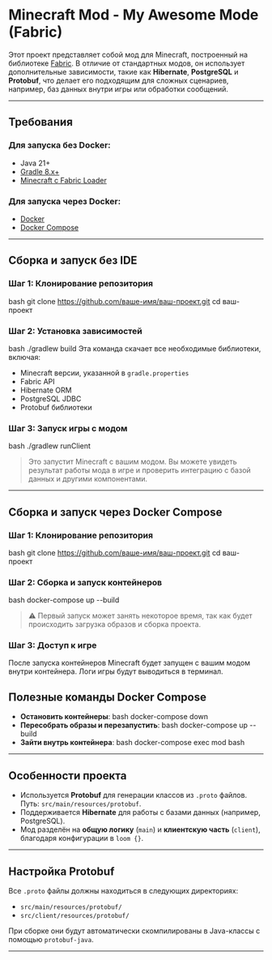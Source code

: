 # Minecraft Mod - My Awesome Mode (Fabric)

Этот проект представляет собой мод для Minecraft, построенный на библиотеке [Fabric](https://fabricmc.net/). В отличие от стандартных модов, он использует дополнительные зависимости, такие как **Hibernate**, **PostgreSQL** и **Protobuf**, что делает его подходящим для сложных сценариев, например, баз данных внутри игры или обработки сообщений.

---

## Требования

### Для запуска без Docker:

- Java 21+
- [Gradle 8.x+](https://gradle.org/install/)
- [Minecraft с Fabric Loader](https://fabricmc.net/use/)

### Для запуска через Docker:

- [Docker](https://www.docker.com/)
- [Docker Compose](https://docs.docker.com/compose/)

---

## Сборка и запуск без IDE

### Шаг 1: Клонирование репозитория
bash git clone https://github.com/ваше-имя/ваш-проект.git cd ваш-проект
### Шаг 2: Установка зависимостей
bash ./gradlew build
Эта команда скачает все необходимые библиотеки, включая:
- Minecraft версии, указанной в `gradle.properties`
- Fabric API
- Hibernate ORM
- PostgreSQL JDBC
- Protobuf библиотеки

### Шаг 3: Запуск игры с модом
bash ./gradlew runClient
> Это запустит Minecraft с вашим модом. Вы можете увидеть результат работы мода в игре и проверить интеграцию с базой данных и другими компонентами.

---

## Сборка и запуск через Docker Compose

### Шаг 1: Клонирование репозитория
bash git clone https://github.com/ваше-имя/ваш-проект.git cd ваш-проект
### Шаг 2: Сборка и запуск контейнеров
bash docker-compose up --build
> ⚠️ Первый запуск может занять некоторое время, так как будет происходить загрузка образов и сборка проекта.

### Шаг 3: Доступ к игре

После запуска контейнеров Minecraft будет запущен с вашим модом внутри контейнера. Логи игры будут выводиться в терминал.
## Полезные команды Docker Compose

- **Остановить контейнеры**:
  bash docker-compose down
- **Пересобрать образы и перезапустить**:
  bash docker-compose up --build
- **Зайти внутрь контейнера**:
  bash docker-compose exec mod bash
---

## Особенности проекта

- Используется **Protobuf** для генерации классов из `.proto` файлов. Путь: `src/main/resources/protobuf`.
- Поддерживается **Hibernate** для работы с базами данных (например, PostgreSQL).
- Мод разделён на **общую логику** (`main`) и **клиентскую часть** (`client`), благодаря конфигурации в `loom {}`.

---

## Настройка Protobuf

Все `.proto` файлы должны находиться в следующих директориях:

- `src/main/resources/protobuf/`
- `src/client/resources/protobuf/`

При сборке они будут автоматически скомпилированы в Java-классы с помощью `protobuf-java`.

---
